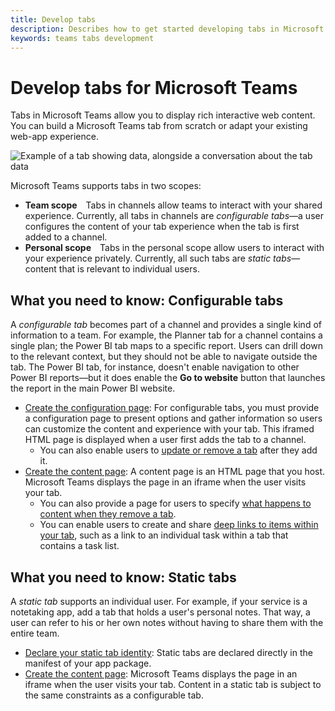 ```yaml
---
title: Develop tabs
description: Describes how to get started developing tabs in Microsoft Teams
keywords: teams tabs development
---
```


# Develop tabs for Microsoft Teams

Tabs in Microsoft Teams allow you to display rich interactive web content. You can build a Microsoft Teams tab from scratch or adapt your existing web-app experience.

![Example of a tab showing data, alongside a conversation about the tab data](~/assets/images/tab_example.png)

Microsoft Teams supports tabs in two scopes:

* **Team scope**&emsp;Tabs in channels allow teams to interact with your shared experience. Currently, all tabs in channels are *configurable tabs*&mdash;a user configures the content of your tab experience when the tab is first added to a channel.
* **Personal scope**&emsp;Tabs in the personal scope allow users to interact with your experience privately. Currently, all such tabs are *static tabs*&mdash;content that is relevant to individual users.

## What you need to know: Configurable tabs

A *configurable tab* becomes part of a channel and provides a single kind of information to a team. For example, the Planner tab for a channel contains a single plan; the Power BI tab maps to a specific report. Users can drill down to the relevant context, but they should not be able to navigate outside the tab. The Power BI tab, for instance, doesn't enable navigation to other Power BI reports&mdash;but it does enable the **Go to website** button that launches the report in the main Power BI website.

*  [Create the configuration page](~/concepts/tabs/tabs-configuration): For configurable tabs, you must provide a configuration page to present options and gather information so users can customize the content and experience with your tab. This iframed HTML page is displayed when a user first adds the tab to a channel.
	*  You can also enable users to [update or remove a tab](~/concepts/tabs/tabs-update-remove) after they add it.
*  [Create the content page](~/concepts/tabs/tabs-content): A content page is an HTML page that you host. Microsoft Teams displays the page in an iframe when the user visits your tab.
	* You can also provide a page for users to specify [what happens to content when they remove a tab](~/concepts/tabs/tabs-update-remove#removing-a-tab).
	* You can enable users to create and share [deep links to items within your tab](~/concepts/deep-links), such as a link to an individual task within a tab that contains a task list.

## What you need to know: Static tabs

A *static tab* supports an individual user. For example, if your service is a notetaking app, add a tab that holds a user's personal notes. That way, a user can refer to his or her own notes without having to share them with the entire team.

*  [Declare your static tab identity](~/concepts/tabs/tabs-static): Static tabs are declared directly in the manifest of your app package.
*  [Create the content page](~/concepts/tabs/tabs-content): Microsoft Teams displays the page in an iframe when the user visits your tab. Content in a static tab is subject to the same constraints as a configurable tab.
